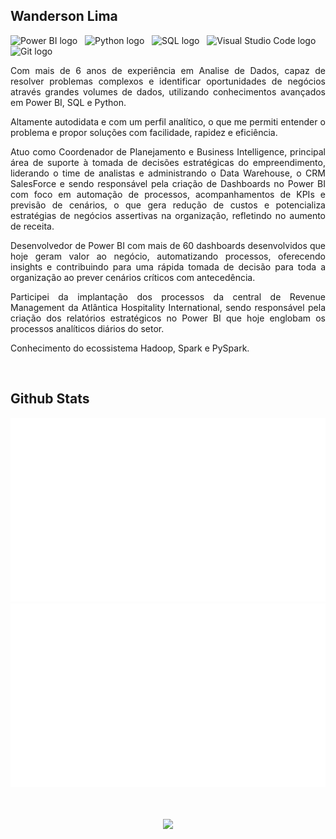 ## Wanderson Lima
<div align="left">

<a name="learning-now"></a>

<img src="https://custom-icon-badges.herokuapp.com/badge/Power%20BI-0A0C10?logo=new_power_bi_logo&style=for-the-badge" alt="Power BI logo" title="Power BI" height="30" />
&nbsp;
<img src="https://custom-icon-badges.herokuapp.com/badge/Python-0A0C10?logo=pythonlogo01&style=for-the-badge" alt="Python logo" title="Python" height="30" />
&nbsp;
<img src="https://custom-icon-badges.herokuapp.com/badge/SQL-0A0C10?logo=sql_server(4)&style=for-the-badge" alt="SQL logo" title="SQL" height="30" />
&nbsp;
<img src="https://custom-icon-badges.herokuapp.com/badge/VS%20Code-0A0C10?logo=visual_studio_code_1&style=for-the-badge" alt="Visual Studio Code logo" title="Visual Studio Code" height="30" />
&nbsp;
<img src="https://img.shields.io/badge/Git-0A0C10?logo=git&logoColor=F05032&style=for-the-badge" alt="Git logo" title="Git" height="30" />

<a name="learning-next"></a>
  
</div>
<div align="justify">

Com mais de 6 anos de experiência em Analise de Dados, capaz de resolver problemas complexos e identificar oportunidades de negócios através grandes volumes de dados, utilizando conhecimentos avançados em Power BI, SQL e Python. 

Altamente autodidata e com um perfil analítico, o que me permiti entender o problema e propor soluções com facilidade, rapidez e eficiência. 

Atuo como Coordenador de Planejamento e Business Intelligence, principal área de suporte à tomada de decisões estratégicas do empreendimento, liderando o time de analistas e administrando o Data Warehouse, o CRM SalesForce e sendo responsável pela criação de Dashboards no Power BI com foco em automação de processos, acompanhamentos de KPIs e previsão de cenários, o que gera redução de custos e potencializa estratégias de negócios assertivas na organização, refletindo no aumento de receita.

Desenvolvedor de Power BI com mais de 60 dashboards desenvolvidos que hoje geram valor ao negócio, automatizando processos, oferecendo insights e contribuindo para uma rápida tomada de decisão para toda a organização ao prever cenários críticos com antecedência.

Participei da implantação dos processos da central de Revenue Management da Atlântica Hospitality International, sendo responsável pela criação dos relatórios estratégicos no Power BI que hoje englobam os processos analíticos diários do setor.

Conhecimento do ecossistema Hadoop, Spark e PySpark.

</div>
<br>
<!-- GITHUB STATUS -->

## Github Stats


<div align="center">
  
<a href="https://github.com/wanderson-blima/GitHub_Stats_Transparent">
  
![Stats Overview](https://raw.githubusercontent.com/wanderson-blima/GitHub_Stats_Transparent/output/generated/overview.svg)
![Most Used Languages](https://raw.githubusercontent.com/wanderson-blima/GitHub_Stats_Transparent/output/generated/languages.svg)

</a>
</div>
<br>

<!-- TECNOLOGIAS
## Technologies and tools
<div align="center">

<a name="learning-now"></a>

<img src="https://custom-icon-badges.herokuapp.com/badge/Python-0A0C10?logo=pythonlogo01&style=for-the-badge" alt="Python logo" title="Python" height="30" />
&nbsp;
<img src="https://custom-icon-badges.herokuapp.com/badge/Power%20BI-0A0C10?logo=new_power_bi_logo&style=for-the-badge" alt="Power BI logo" title="Power BI" height="30" />
&nbsp;
<img src="https://custom-icon-badges.herokuapp.com/badge/SQL-0A0C10?logo=sql_server(4)&style=for-the-badge" alt="SQL logo" title="SQL" height="30" />
&nbsp;
<img src="https://custom-icon-badges.herokuapp.com/badge/VS%20Code-0A0C10?logo=visual_studio_code_1&style=for-the-badge" alt="Visual Studio Code logo" title="Visual Studio Code" height="30" />
&nbsp;
<img src="https://img.shields.io/badge/Git-0A0C10?logo=git&logoColor=F05032&style=for-the-badge" alt="Git logo" title="Git" height="30" />

<a name="learning-next"></a>
  
</div>
<br> -->
<br>

<!-- REDES SOCIAIS -->
<div align="center">
    <a href="https://www.linkedin.com/in/wanderson-blima/" target="_blank"><img src="https://img.shields.io/badge/-LinkedIn-%230077B5?style=for-the-badge&logo=linkedin&logoColor=white" height="25" target="_blank"></a>
  
</div>
